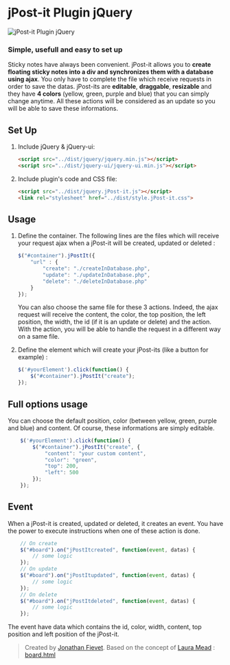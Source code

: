 # jPost-it Plugin jQuery

![](http://img15.hostingpics.net/pics/503718jPostit.png "jPost-it Plugin jQuery")

### Simple, usefull and easy to set up

Sticky notes have always been convenient. jPost-it allows you to __create floating sticky notes into a div and synchronizes them with a database using ajax__. You only have to complete the file which receive requests in order to save the datas.
jPost-its are __editable__, __draggable__, __resizable__ and they have __4 colors__ (yellow, green, purple and blue) that you can simply change anytime. All these actions will be considered as an update so you will be able to save these informations.

## Set Up

1. Include jQuery & jQuery-ui:

	```html
	<script src="../dist/jquery/jquery.min.js"></script>
	<script src="../dist/jquery-ui/jquery-ui.min.js"></script>
	```

2. Include plugin's code and CSS file:

	```html
	<script src="../dist/jquery.jPost-it.js"></script>
	<link rel="stylesheet" href="../dist/style.jPost-it.css">
	```

## Usage

1. Define the container. The following lines are the files which will receive your request ajax when a jPost-it will be created, updated or deleted :

	```javascript
	$("#container").jPostIt({
		"url" : {
			"create": "./createInDatabase.php",
			"update": "./updateInDatabase.php",
			"delete": "./deleteInDatabase.php"
		}
	});
	```
	You can also choose the same file for these 3 actions. Indeed, the ajax request will receive the content, the color, the top position, the left position, the width, the id (if it is an update or delete) and the action. With the action, you will be able to handle the request in a different way on a same file.

2. Define the element which will create your jPost-its (like a button for example) :

	```javascript
	$('#yourElement').click(function() {
		$("#container").jPostIt("create");
	});
	```

## Full options usage

You can choose the default position, color (between yellow, green, purple and blue) and content. Of course, these informations are simply editable.

```javascript
	$('#yourElement').click(function() {
		$("#container").jPostIt("create", {
			"content": "your custom content",
			"color": "green",
			"top": 200,
			"left": 500
		});
	});
```

## Event

When a jPost-it is created, updated or deleted, it creates an event. You have the power to execute instructions when one of these action is done.

```javascript
	// On create
	$("#board").on("jPostItcreated", function(event, datas) {
		// some logic
	});
	// On update
	$("#board").on("jPostItupdated", function(event, datas) {
		// some logic
	});
	// On delete
	$("#board").on("jPostItdeleted", function(event, datas) {
		// some logic
	});
```
The event have data which contains the id, color, width, content, top position and left position of the jPost-it.

> Created by [Jonathan Fievet](https://github.com/jonathanfievet). 
Based on the concept of [Laura Mead](https://github.com/shmeadyy) : [board.html](https://gist.github.com/shmeadyy/7324662)
